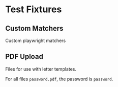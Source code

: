 # Test Fixtures

## Custom Matchers

Custom playwright matchers

## PDF Upload

Files for use with letter templates.

For all files `password.pdf`, the password is `password`.
